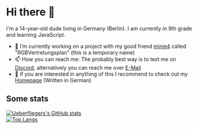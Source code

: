 # Hi there 👋
I'm a 14-year-old dude living in Germany (Berlin). I am currently in 9th grade  and learning JavaScript.
- 🔭 I’m currently working on a project with my good friend [minie4](https://github.com/minie4) called "RGBVertretungsplan" (this is a temporary name)
- 📫 How you can reach me: The probably best way is to text me on [Discord](https://discord.com/users/307527670478929941), alternatively you can reach me over [E-Mail](mailto:ueberflieger.gaming@gmail.com)
- 🧠 If you are interested in anything of this I recommend to check out my [Homepage](https://uebie.de) (Written in German)

## Some stats
[![Ueberfliegers's GitHub stats](https://github-readme-stats.vercel.app/api?username=ueberflieger50&show_icons=true&theme=onedark)](https://github.com/anuraghazra/github-readme-stats)  
[![Top Langs](https://github-readme-stats.vercel.app/api/top-langs/?username=ueberflieger50&theme=onedark)](https://github.com/anuraghazra/github-readme-stats)
